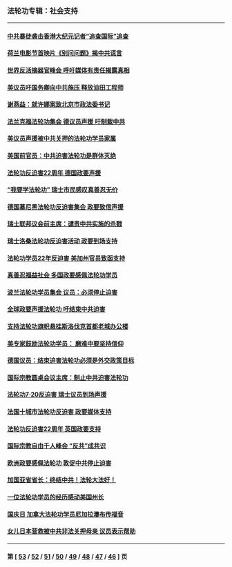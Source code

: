 ### 法轮功专辑：社会支持
---
#### [中共暴徒袭击香港大纪元记者“追查国际”追查](../../pages/nf4386/n13343404.md?11100430) 
#### [荷兰电影节首映片《别问问题》揭中共谎言](../../pages/nf4386/n13321179.md?11100430) 
#### [世界反活摘器官峰会 呼吁媒体有责任揭露真相](../../pages/nf4386/n13264475.md?11100430) 
#### [美议员吁国务卿向中共施压 释放油田工程师](../../pages/nf4386/n13233845.md?11100430) 
#### [谢燕益：就许娜案致北京市政法委书记](../../pages/nf4386/n13182701.md?11100430) 
#### [法兰克福法轮功集会 德议员声援 吁制裁中共](../../pages/nf4386/n13175975.md?11100430) 
#### [美议员声援被中共关押的法轮功学员家属](../../pages/nf4386/n13158310.md?11100430) 
#### [美国前官员：中共迫害法轮功是群体灭绝](../../pages/nf4386/n13157750.md?11100430) 
#### [法轮功反迫害22周年 德国政要声援](../../pages/nf4386/n13143632.md?11100430) 
#### [“我要学法轮功” 瑞士市民感叹真善忍无价](../../pages/nf4386/n13129633.md?11100430) 
#### [德国慕尼黑法轮功反迫害集会 政要致信声援](../../pages/nf4386/n13129148.md?11100430) 
#### [瑞士联邦议会前主席：谴责中共实施的杀戮](../../pages/nf4386/n13127336.md?11100430) 
#### [瑞士洛桑法轮功反迫害活动 政要到场支持](../../pages/nf4386/n13119398.md?11100430) 
#### [法轮功学员22年反迫害 美加州官员致函支持](../../pages/nf4386/n13118879.md?11100430) 
#### [真善忍福益社会 多国政要感佩法轮功学员](../../pages/nf4386/n13116951.md?11100430) 
#### [波兰法轮功学员集会 议员：必须停止迫害](../../pages/nf4386/n13116685.md?11100430) 
#### [全球政要声援法轮功 吁结束中共迫害](../../pages/nf4386/n13114441.md?11100430) 
#### [支持法轮功旗帜悬挂斯洛伐克首都老城办公楼](../../pages/nf4386/n13112261.md?11100430) 
#### [美专家鼓励法轮功学员： 磨难中要坚持信仰](../../pages/nf4386/n13108359.md?11100430) 
#### [德国议员：结束迫害法轮功必须是外交政策目标](../../pages/nf4386/n13109600.md?11100430) 
#### [国际宗教圆桌会议主席：制止中共迫害法轮功](../../pages/nf4386/n13108177.md?11100430) 
#### [法轮功7·20反迫害 瑞士议员到场声援](../../pages/nf4386/n13107072.md?11100430) 
#### [法国十城市法轮功反迫害 政要媒体支持](../../pages/nf4386/n13104833.md?11100430) 
#### [法轮功反迫害22周年 英国政要支持](../../pages/nf4386/n13091349.md?11100430) 
#### [国际宗教自由千人峰会 “反共”成共识](../../pages/nf4386/n13091403.md?11100430) 
#### [欧洲政要感佩法轮功 敦促中共停止迫害](../../pages/nf4386/n13090743.md?11100430) 
#### [加国亚省省长：终结中共！法轮大法好！](../../pages/nf4386/n13084394.md?11100430) 
#### [一位法轮功学员的经历感动美国州长](../../pages/nf4386/n13078953.md?11100430) 
#### [国庆日 加拿大法轮功学员尼加拉瀑布传福音](../../pages/nf4386/n13064493.md?11100430) 
#### [女儿日本营救被中共非法关押母亲 议员表示帮助](../../pages/nf4386/n13053042.md?11100430) 

---
#### 第 [ [53](./53.md?11100430) / [52](./52.md?11100430) / [51](./51.md?11100430) / [50](./50.md?11100430) / [49](./49.md?11100430) / [48](./48.md?11100430) / [47](./47.md?11100430) / [46](./46.md?11100430) ] 页
